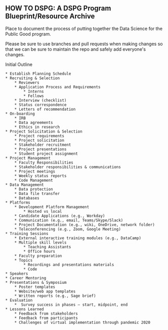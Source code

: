 ## HOW TO DSPG: A DSPG Program Blueprint/Resource Archive

Place to document the process of putting together the Data Science for the Public Good program. 

Please be sure to use branches and pull requests when making changes so that we can be sure to maintain the repo and safely add everyone's changes. 


Initial Outline

    * Establish Planning Schedule
    * Recruiting & Selection
        * Reviewers
        * Application Process and Requirements
            * Interns
            * Fellows
        * Interview (checklist)
        * Status correspondence 
        * Letters of recommendation
    * On-boarding
        * IRB
        * Data agreements
        * Ethics in research
    * Project Solicitation & Selection
        * Project requirements
        * Project solicitation
        * Stakeholder recruitment
        * Project presentations
        * Student project assignment
    * Project Management
        * Faculty Responsibilities
        * Stakeholder responsibilities & communications
        * Project meetings
        * Weekly status reports
        * Code Management
    * Data Management
        * Data protection
        * Data file transfer
        * Databases
    * Platforms
        * Development Platform Management
            * Hosted vs local
        * Candidate Applications (e.g., Workday)
        * Communication (e.g., email, Teams/Skype/Slack)  
        * Project Documentation (e.g., wiki, OneDrive, network folder)
        * Teleconferencing (e.g., Zoom, Google Meeting)
    * Training Sessions
        * External interactive training modules (e.g., DataCamp)
        * Multiple skill levels
            * Teaching Assistants
            * Office hours
        * Faculty preparation
        * Topics
            * Recordings and presentations materials
            * Code
    * Speakers
    * Career Mentoring
    * Presentations & Symposium
        * Poster templates
        * Website/web app templates
        * Written reports (e.g., Sage brief)
    * Evaluation
        *  Survey success in phases – start, midpoint, end
    * Lessons Learned
        * Feedback from stakeholders
        * Feedback from participants
        * Challenges of virtual implementation through pandemic 2020
        

